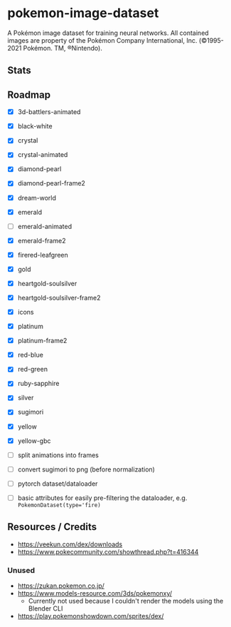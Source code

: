 # pokemon-image-dataset

A Pokémon image dataset for training neural networks. All contained images are property of the Pokémon Company International, Inc. (©1995-2021 Pokémon. TM, ®Nintendo).



## Stats




## Roadmap


- [x] 3d-battlers-animated
- [x] black-white
- [x] crystal
- [x] crystal-animated
- [x] diamond-pearl
- [x] diamond-pearl-frame2
- [x] dream-world
- [x] emerald
- [ ] emerald-animated
- [x] emerald-frame2
- [x] firered-leafgreen
- [x] gold
- [x] heartgold-soulsilver
- [x] heartgold-soulsilver-frame2
- [x] icons
- [x] platinum
- [x] platinum-frame2
- [x] red-blue
- [x] red-green
- [x] ruby-sapphire
- [x] silver
- [x] sugimori
- [x] yellow
- [x] yellow-gbc




- [ ] split animations into frames
- [ ] convert sugimori to png (before normalization)
- [ ] pytorch dataset/dataloader
- [ ] basic attributes for easily pre-filtering the dataloader, e.g. `PokemonDataset(type='fire)`



## Resources / Credits

- https://veekun.com/dex/downloads
- https://www.pokecommunity.com/showthread.php?t=416344

### Unused

- https://zukan.pokemon.co.jp/
- https://www.models-resource.com/3ds/pokemonxy/
  - Currently not used because I couldn't render the models using the Blender CLI
- https://play.pokemonshowdown.com/sprites/dex/